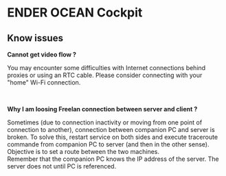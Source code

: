 # ENDER OCEAN Cockpit

## Know issues

**Cannot get video flow ?**  

You may encounter some difficulties with Internet connections behind proxies or using an RTC cable. Please consider connecting with your "home" Wi-Fi connection.

<br>

**Why I am loosing Freelan connection between server and client ?**  

Sometimes (due to connection inactivity or moving from one point of connection to another), connection between companion PC and server is broken. To solve this, restart service on both sides and execute traceroute commande from companion PC to server (and then in the other sense).   
Objective is to set a route between the two machines.   
Remember that the companion PC knows the IP address of the server. The server does not until PC is referenced.